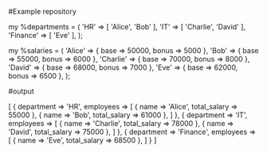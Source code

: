 #Example repository


my %departments = (
    'HR' => [ 'Alice', 'Bob' ],
    'IT' => [ 'Charlie', 'David' ],
    'Finance' => [ 'Eve' ],
);

my %salaries = (
    'Alice'   => { base => 50000, bonus => 5000 },
    'Bob'     => { base => 55000, bonus => 6000 },
    'Charlie' => { base => 70000, bonus => 8000 },
    'David'   => { base => 68000, bonus => 7000 },
    'Eve'     => { base => 62000, bonus => 6500 },
);

#output

[
    {
        department => 'HR',
        employees  => [
            { name => 'Alice', total_salary => 55000 },
            { name => 'Bob',   total_salary => 61000 },
        ]
    },
    {
        department => 'IT',
        employees  => [
            { name => 'Charlie', total_salary => 78000 },
            { name => 'David',   total_salary => 75000 },
        ]
    },
    {
        department => 'Finance',
        employees  => [
            { name => 'Eve', total_salary => 68500 },
        ]
    }
]